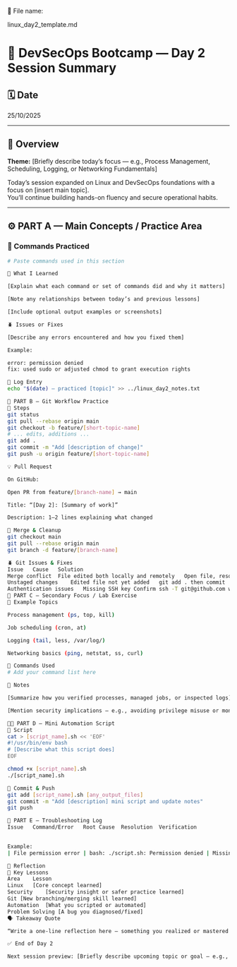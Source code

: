 📝 File name:

linux_day2_template.md

# 🧭 DevSecOps Bootcamp — Day 2 Session Summary

## 🗓️ Date
25/10/2025

---

## 🧩 Overview
**Theme:** [Briefly describe today’s focus — e.g., Process Management, Scheduling, Logging, or Networking Fundamentals]  

Today’s session expanded on Linux and DevSecOps foundations with a focus on [insert main topic].  
You’ll continue building hands-on fluency and secure operational habits.

---

## ⚙️ PART A — Main Concepts / Practice Area

### 🔹 Commands Practiced
```bash
# Paste commands used in this section

🧠 What I Learned

[Explain what each command or set of commands did and why it matters]

[Note any relationships between today’s and previous lessons]

[Include optional output examples or screenshots]

🪲 Issues or Fixes

[Describe any errors encountered and how you fixed them]

Example:

error: permission denied
fix: used sudo or adjusted chmod to grant execution rights

🧾 Log Entry
echo "$(date) — practiced [topic]" >> ../linux_day2_notes.txt

🌿 PART B — Git Workflow Practice
🔹 Steps
git status
git pull --rebase origin main
git checkout -b feature/[short-topic-name]
# ... edits, additions ...
git add .
git commit -m "Add [description of change]"
git push -u origin feature/[short-topic-name]

💡 Pull Request

On GitHub:

Open PR from feature/[branch-name] → main

Title: “[Day 2]: [Summary of work]”

Description: 1–2 lines explaining what changed

🔹 Merge & Cleanup
git checkout main
git pull --rebase origin main
git branch -d feature/[branch-name]

🪲 Git Issues & Fixes
Issue	Cause	Solution
Merge conflict	File edited both locally and remotely	Open file, resolve conflict markers, git add, git rebase --continue
Unstaged changes	Edited file not yet added	git add . then commit
Authentication issues	Missing SSH key	Confirm ssh -T git@github.com works
👥 PART C — Secondary Focus / Lab Exercise
🔹 Example Topics

Process management (ps, top, kill)

Job scheduling (cron, at)

Logging (tail, less, /var/log/)

Networking basics (ping, netstat, ss, curl)

🧰 Commands Used
# Add your command list here

📘 Notes

[Summarize how you verified processes, managed jobs, or inspected logs]

[Mention security implications — e.g., avoiding privilege misuse or monitoring attacks]

🧑‍💻 PART D — Mini Automation Script
🔹 Script
cat > [script_name].sh << 'EOF'
#!/usr/bin/env bash
# [Describe what this script does]
EOF

chmod +x [script_name].sh
./[script_name].sh

🔹 Commit & Push
git add [script_name].sh [any_output_files]
git commit -m "Add [description] mini script and update notes"
git push

🧩 PART E — Troubleshooting Log
Issue	Command/Error	Root Cause	Resolution	Verification
				

Example:
| File permission error | bash: ./script.sh: Permission denied | Missing execute bit | chmod +x script.sh | Script runs successfully |

🧠 Reflection
🔑 Key Lessons
Area	Lesson
Linux	[Core concept learned]
Security	[Security insight or safer practice learned]
Git	[New branching/merging skill learned]
Automation	[What you scripted or automated]
Problem Solving	[A bug you diagnosed/fixed]
🗣️ Takeaway Quote

“Write a one-line reflection here — something you realized or mastered today.”

✅ End of Day 2

Next session preview: [Briefly describe upcoming topic or goal — e.g., “Intro to Cloud CLI tools and environment hardening.”]

